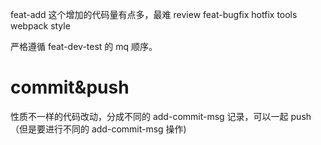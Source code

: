 feat-add 这个增加的代码量有点多，最难 review
feat-bugfix
hotfix
tools
webpack
style

严格遵循 feat-dev-test 的 mq 顺序。

# commit&push

性质不一样的代码改动，分成不同的 add-commit-msg 记录，可以一起 push（但是要进行不同的 add-commit-msg 操作)
